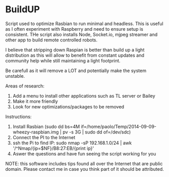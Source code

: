 BuildUP
=======

Script used to optimize Rasbian to run minimal and headless. This is useful as I often experiment with Raspberry and need to ensure setup is consistent. THe script also installs Node, Socket.io, mjpeg streamer and other app to build remote controlled robots.

I believe that stripping down Raspian is better than build up a light distribution as this will allow to benefit from constant updates and community help while still maintaining a light footprint.

Be carefull as it will remove a LOT and potentially make the system unstable.

Areas of research:
1. Add a menu to install other applications such as TL server or Bailey 
2. Make it more friendly
3. Look for new optimizations/packages to be removed

Instructions:
1. Install Rasbian (sudo dd bs=4M if=/home/paolo/Temp/2014-09-09-wheezy-raspbian.img  | pv -s 3G | sudo dd of=/dev/sdc)
2. Connect the PI to the Internet
2. ssh the Pi to find IP: sudo nmap -sP 192.168.1.0/24 | awk '/^Nmap/{ip=$NF}/B8:27:EB/{print ip}'
3. Aswer the questions and have fun seeing the script working for you

NOTE: this software includes tips found all over the Internet that are public domain. Please contact me in case you think part of it should be attributed.  
